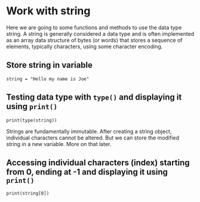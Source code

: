 # Work with string
Here we are going to some functions and methods to use the data type string.
A string is generally considered a data type and is often implemented as an array data structure of bytes (or words) that stores a sequence of elements, typically characters, using some character encoding.
## Store string in variable
```
string = "Hello my name is Joe"
```
## Testing data type with `type()` and displaying it using `print()`
```
print(type(string))
```
Strings are fundamentally immutable. After creating a string object, individual characters cannot be altered.
But we can store the modified string in a new variable. More on that later.
## Accessing individual characters (index) starting from 0, ending at -1 and displaying it using `print()`
```
print(string[0])
```
